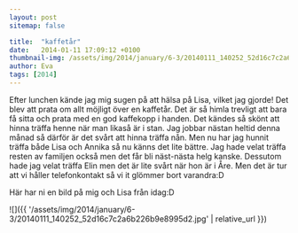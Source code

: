```yaml
---
layout: post
sitemap: false

title:  "kaffetår"
date:   2014-01-11 17:09:12 +0100
thumbnail-img: /assets/img/2014/january/6-3/20140111_140252_52d16c7c2a6b226b9e8995d2.jpg
author: Eva
tags: [2014]
---
```


Efter lunchen kände jag mig sugen på att hälsa på Lisa, vilket jag gjorde! Det blev att prata om allt möjligt över en kaffetår. Det är så himla trevligt att bara få sitta och prata med en god kaffekopp i handen. Det kändes så skönt att hinna träffa henne när man likaså är i stan. Jag jobbar nästan heltid denna månad så därför är det svårt att hinna träffa nån. Men nu har jag hunnit träffa både Lisa och Annika så nu känns det lite bättre. Jag hade velat träffa resten av familjen  också men det får bli näst-nästa helg kanske. Dessutom hade jag velat träffa Elin men det är lite svårt när hon är i Åre. Men det är tur att vi håller telefonkontakt så vi it glömmer bort varandra:D 

Här har ni en bild på mig och Lisa från idag:D

![]({{ '/assets/img/2014/january/6-3/20140111_140252_52d16c7c2a6b226b9e8995d2.jpg'  | relative_url }})

